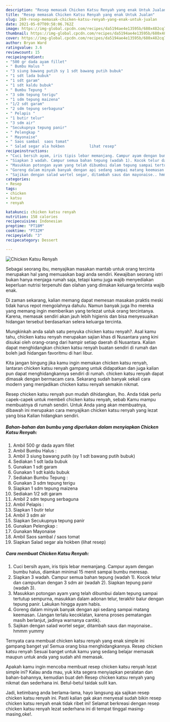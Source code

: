 ```yaml
---
description: "Resep memasak Chicken Katsu Renyah yang enak Untuk Jualan"
title: "Resep memasak Chicken Katsu Renyah yang enak Untuk Jualan"
slug: 269-resep-memasak-chicken-katsu-renyah-yang-enak-untuk-jualan
date: 2021-05-07T09:58:06.762Z
image: https://img-global.cpcdn.com/recipes/da5194ae4e13595b/680x482cq70/chicken-katsu-renyah-foto-resep-utama.jpg
thumbnail: https://img-global.cpcdn.com/recipes/da5194ae4e13595b/680x482cq70/chicken-katsu-renyah-foto-resep-utama.jpg
cover: https://img-global.cpcdn.com/recipes/da5194ae4e13595b/680x482cq70/chicken-katsu-renyah-foto-resep-utama.jpg
author: Bryan Ward
ratingvalue: 3.6
reviewcount: 15
recipeingredient:
- "500 gr dada ayam fillet"
- " Bumbu Halus "
- "3 siung bawang putih sy 1 sdt bawang putih bubuk"
- "1 sdt lada bubuk"
- "1 sdt garam"
- "1 sdt kaldu bubuk"
- " Bumbu Tepung "
- "3 sdm tepung terigu"
- "1 sdm tepung maizena"
- "1/2 sdt garam"
- "2 sdm tepung serbaguna"
- " Pelapis "
- "1 butir telur"
- "3 sdm air"
- "Secukupnya tepung panir"
- " Pelengkap "
- " Mayonaise"
- " Saos sambal  saos tomat"
- " Salad segar ala hokben           lihat resep"
recipeinstructions:
- "Cuci bersih ayam, iris tipis lebar memanjang. Campur ayam dengan bumbu halus, diamkan minimal 15 menit sampai bumbu meresap."
- "Siapkan 3 wadah. Campur semua bahan tepung (wadah 1). Kocok telur dan campurkan dengan 3 sdm air (wadah 2). Siapkan tepung panir (wadah 3)."
- "Masukkan potongan ayam yang telah dibumbui dalam tepung sampai tertutup sempurna, masukkan dalam adonan telur, terakhir balur dengan tepung panir. Lakukan hingga ayam habis."
- "Goreng dalam minyak banyak dengan api sedang sampai matang keemasan. (Jangan terlalu kecoklatan, karena proses pematangan masih berlanjut, jadinya warnanya cantik)."
- "Sajikan dengan salad wortel segar, ditambah saus dan mayonaise.. hmmm yummy"
categories:
- Resep
tags:
- chicken
- katsu
- renyah

katakunci: chicken katsu renyah 
nutrition: 158 calories
recipecuisine: Indonesian
preptime: "PT18M"
cooktime: "PT32M"
recipeyield: "3"
recipecategory: Dessert

---
```



![Chicken Katsu Renyah](https://img-global.cpcdn.com/recipes/da5194ae4e13595b/680x482cq70/chicken-katsu-renyah-foto-resep-utama.jpg)

Sebagai seorang ibu, menyajikan masakan mantab untuk orang tercinta merupakan hal yang memuaskan bagi anda sendiri. Kewajiban seorang istri bukan hanya menjaga rumah saja, tetapi kamu juga wajib menyediakan keperluan nutrisi terpenuhi dan olahan yang dimakan keluarga tercinta wajib enak.

Di zaman  sekarang, kalian memang dapat memesan masakan praktis meski tidak harus repot mengolahnya dahulu. Namun banyak juga lho mereka yang memang ingin memberikan yang terlezat untuk orang tercintanya. Karena, memasak sendiri akan jauh lebih higienis dan bisa menyesuaikan hidangan tersebut berdasarkan selera keluarga tercinta. 



Mungkinkah anda salah satu penyuka chicken katsu renyah?. Asal kamu tahu, chicken katsu renyah merupakan sajian khas di Nusantara yang kini disukai oleh orang-orang dari hampir setiap daerah di Nusantara. Kalian dapat menghidangkan chicken katsu renyah buatan sendiri di rumah dan boleh jadi hidangan favoritmu di hari libur.

Kita jangan bingung jika kamu ingin memakan chicken katsu renyah, lantaran chicken katsu renyah gampang untuk didapatkan dan juga kalian pun dapat menghidangkannya sendiri di rumah. chicken katsu renyah dapat dimasak dengan bermacam cara. Sekarang sudah banyak sekali cara modern yang menjadikan chicken katsu renyah semakin nikmat.

Resep chicken katsu renyah pun mudah dihidangkan, lho. Anda tidak perlu capek-capek untuk membeli chicken katsu renyah, sebab Kamu mampu membuatnya di rumah sendiri. Untuk Anda yang akan membuatnya, dibawah ini merupakan cara menyajikan chicken katsu renyah yang lezat yang bisa Kalian hidangkan sendiri.

<!--inarticleads1-->

##### Bahan-bahan dan bumbu yang diperlukan dalam menyiapkan Chicken Katsu Renyah:

1. Ambil 500 gr dada ayam fillet
1. Ambil  Bumbu Halus :
1. Ambil 3 siung bawang putih (sy 1 sdt bawang putih bubuk)
1. Sediakan 1 sdt lada bubuk
1. Gunakan 1 sdt garam
1. Gunakan 1 sdt kaldu bubuk
1. Sediakan  Bumbu Tepung :
1. Gunakan 3 sdm tepung terigu
1. Siapkan 1 sdm tepung maizena
1. Sediakan 1/2 sdt garam
1. Ambil 2 sdm tepung serbaguna
1. Ambil  Pelapis :
1. Siapkan 1 butir telur
1. Ambil 3 sdm air
1. Siapkan Secukupnya tepung panir
1. Gunakan  Pelengkap :
1. Gunakan  Mayonaise
1. Ambil  Saos sambal / saos tomat
1. Siapkan  Salad segar ala hokben           (lihat resep)




<!--inarticleads2-->

##### Cara membuat Chicken Katsu Renyah:

1. Cuci bersih ayam, iris tipis lebar memanjang. Campur ayam dengan bumbu halus, diamkan minimal 15 menit sampai bumbu meresap.
1. Siapkan 3 wadah. Campur semua bahan tepung (wadah 1). Kocok telur dan campurkan dengan 3 sdm air (wadah 2). Siapkan tepung panir (wadah 3).
1. Masukkan potongan ayam yang telah dibumbui dalam tepung sampai tertutup sempurna, masukkan dalam adonan telur, terakhir balur dengan tepung panir. Lakukan hingga ayam habis.
1. Goreng dalam minyak banyak dengan api sedang sampai matang keemasan. (Jangan terlalu kecoklatan, karena proses pematangan masih berlanjut, jadinya warnanya cantik).
1. Sajikan dengan salad wortel segar, ditambah saus dan mayonaise.. hmmm yummy




Ternyata cara membuat chicken katsu renyah yang enak simple ini gampang banget ya! Semua orang bisa menghidangkannya. Resep chicken katsu renyah Sesuai banget untuk kamu yang sedang belajar memasak maupun untuk anda yang sudah ahli memasak.

Apakah kamu ingin mencoba membuat resep chicken katsu renyah lezat simple ini? Kalau anda mau, yuk kita segera menyiapkan peralatan dan bahan-bahannya, kemudian buat deh Resep chicken katsu renyah yang nikmat dan sederhana ini. Betul-betul taidak sulit kan. 

Jadi, ketimbang anda berlama-lama, hayo langsung aja sajikan resep chicken katsu renyah ini. Pasti kalian gak akan menyesal sudah bikin resep chicken katsu renyah enak tidak ribet ini! Selamat berkreasi dengan resep chicken katsu renyah lezat sederhana ini di tempat tinggal masing-masing,oke!.


